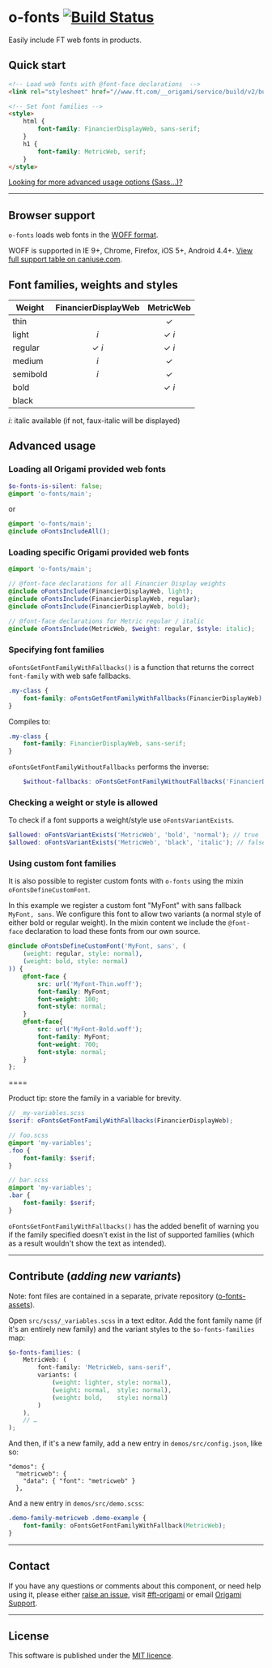
# o-fonts [![Build Status](https://circleci.com/gh/Financial-Times/o-fonts.png?style=shield&circle-token=c29a1b0246bd3bbad4da8e024954af6c8dc04dca)](https://circleci.com/gh/Financial-Times/o-fonts)

Easily include FT web fonts in products.

## Quick start

```html
<!-- Load web fonts with @font-face declarations  -->
<link rel="stylesheet" href="//www.ft.com/__origami/service/build/v2/bundles/css?modules=o-fonts@^3" />

<!-- Set font families -->
<style>
	html {
		font-family: FinancierDisplayWeb, sans-serif;
	}
	h1 {
		font-family: MetricWeb, serif;
	}
</style>
```

[Looking for more advanced usage options (Sass…)?](#advanced)

----

## Browser support

`o-fonts` loads web fonts in the [WOFF format](http://en.wikipedia.org/wiki/Web_Open_Font_Format).

WOFF is supported in IE 9+, Chrome, Firefox, iOS 5+, Android 4.4+.
[View full support table on caniuse.com](http://caniuse.com/#feat=woff).

## Font families, weights and styles

| Weight   | FinancierDisplayWeb | MetricWeb |
|----------|:-------------------:|:---------:|
| thin     |                     |     ✓     |
| light    |         *i*         |   ✓ *i*   |
| regular  |        ✓ *i*        |   ✓ *i*   |
| medium   |         *i*         |     ✓     |
| semibold |         *i*         |     ✓     |
| bold     |                     |   ✓ *i*   |
| black    |                     |           |

*i*: italic available (if not, faux-italic will be displayed)

## Advanced usage<a name="advanced"></a>

### Loading all Origami provided web fonts

```scss
$o-fonts-is-silent: false;
@import 'o-fonts/main';
```

or

```scss
@import 'o-fonts/main';
@include oFontsIncludeAll();
```

### Loading specific Origami provided web fonts

```scss
@import 'o-fonts/main';

// @font-face declarations for all Financier Display weights
@include oFontsInclude(FinancierDisplayWeb, light);
@include oFontsInclude(FinancierDisplayWeb, regular);
@include oFontsInclude(FinancierDisplayWeb, bold);

// @font-face declarations for Metric regular / italic
@include oFontsInclude(MetricWeb, $weight: regular, $style: italic);
```

### Specifying font families

`oFontsGetFontFamilyWithFallbacks()` is a function that returns the correct `font-family` with web safe fallbacks.

```scss
.my-class {
	font-family: oFontsGetFontFamilyWithFallbacks(FinancierDisplayWeb);
}
```

Compiles to:

```css
.my-class {
	font-family: FinancierDisplayWeb, sans-serif;
}
```

`oFontsGetFontFamilyWithoutFallbacks` performs the inverse:

```scss
	$without-fallbacks: oFontsGetFontFamilyWithoutFallbacks('FinancierDisplayWeb, sans-serif'); // FinancierDisplayWeb
```

### Checking a weight or style is allowed

To check if a font supports a weight/style use `oFontsVariantExists`.

```scss
$allowed: oFontsVariantExists('MetricWeb', 'bold', 'normal'); // true
$allowed: oFontsVariantExists('MetricWeb', 'black', 'italic'); // false
```

### Using custom font families

It is also possible to register custom fonts with `o-fonts` using the mixin `oFontsDefineCustomFont`.

In this example we register a custom font "MyFont" with sans fallback `MyFont, sans`. We configure this font to allow two variants (a normal style of either bold or regular weight). In the mixin content we include the `@font-face` declaration to load these fonts from our own source.
```scss
@include oFontsDefineCustomFont('MyFont, sans', (
    (weight: regular, style: normal),
    (weight: bold, style: normal)
)) {
    @font-face {
        src: url('MyFont-Thin.woff');
        font-family: MyFont;
        font-weight: 100;
        font-style: normal;
    }
    @font-face{
        src: url('MyFont-Bold.woff');
        font-family: MyFont;
        font-weight: 700;
        font-style: normal;
    }
};
```

====

Product tip: store the family in a variable for brevity.

```scss
// _my-variables.scss
$serif: oFontsGetFontFamilyWithFallbacks(FinancierDisplayWeb);

// foo.scss
@import 'my-variables';
.foo {
	font-family: $serif;
}

// bar.scss
@import 'my-variables';
.bar {
	font-family: $serif;
}
```

`oFontsGetFontFamilyWithFallbacks()` has the added benefit of warning you if the family specified doesn't exist in the list of supported families (which as a result wouldn't show the text as intended).

----

## Contribute (*adding new variants*)

Note: font files are contained in a separate, private repository ([o-fonts-assets](https://github.com/Financial-Times/o-fonts-assets)).

Open `src/scss/_variables.scss` in a text editor. Add the font family name (if it's an entirely new family) and the variant styles to the `$o-fonts-families` map:

```scss
$o-fonts-families: (
	MetricWeb: (
		font-family: 'MetricWeb, sans-serif',
		variants: (
			(weight: lighter, style: normal),
			(weight: normal,  style: normal),
			(weight: bold,    style: normal)
		)
	),
	// …
);
```

And then, if it's a new family, add a new entry in `demos/src/config.json`, like so:

    "demos": {
	  "metricweb": {
	    "data": { "font": "metricweb" }
	  },

And a new entry in `demos/src/demo.scss`:

```css
.demo-family-metricweb .demo-example {
	font-family: oFontsGetFontFamilyWithFallback(MetricWeb);
}
```

----

## Contact

If you have any questions or comments about this component, or need help using it, please either [raise an issue](https://github.com/Financial-Times/o-fonts/issues), visit [#ft-origami](https://financialtimes.slack.com/messages/ft-origami/) or email [Origami Support](mailto:origami-support@ft.com).


----

## License

This software is published under the [MIT licence](http://opensource.org/licenses/MIT).
